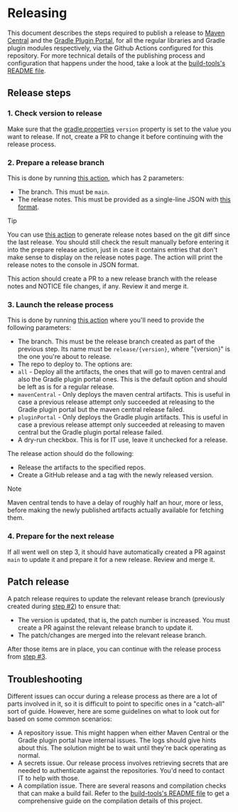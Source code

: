 # Releasing

This document describes the steps required to publish a release to [Maven Central](https://central.sonatype.com/) and the
[Gradle Plugin Portal](https://plugins.gradle.org/), for all the regular libraries and Gradle plugin modules respectively, via the Github Actions configured
for this repository. For more technical details of the publishing process and configuration that happens under the hood, take a look at
the [build-tools's README file](build-tools/README.md).

## Release steps

### 1. Check version to release

Make sure that the [gradle.properties](gradle.properties) `version` property is set to the value you want to release. If not, create a PR to change it before continuing with
the release process.

### 2. Prepare a release branch

This is done by running [this action](https://github.com/elastic/apm-agent-android/actions/workflows/prepare-release.yml), which has 2 parameters:
- The branch. This must be `main`.
- The release notes. This must be provided as a single-line JSON with [this format](.github/scripts/generate-release-notes/sample.json).

> [!TIP]
> You can use [this action](https://github.com/elastic/apm-agent-android/actions/workflows/draft-changelog.yml) to generate release notes based on the git diff since the last release.
> You should still check the result manually before entering it into the prepare release action, just in case it contains entries that don't make sense to display on the release notes page.
> The action will print the release notes to the console in JSON format.

This action should create a PR to a new release branch with the release notes and NOTICE file changes, if any. Review it and merge it.

### 3. Launch the release process

This is done by running [this action](https://github.com/elastic/apm-agent-android/actions/workflows/release.yml) where you'll need to provide the following parameters:
- The branch. This must be the release branch created as part of the previous step. Its name must be `release/{version}`, where "{version}" is the one you're about to release.
- The repo to deploy to. The options are:
- `all` - Deploy all the artifacts, the ones that will go to maven central and also the Gradle plugin portal ones. This is the default option and should be left as is for a regular release.
- `mavenCentral` - Only deploys the maven central artifacts. This is useful in case a previous release attempt only succeeded at releasing to the Gradle plugin portal but the maven central release failed.
- `pluginPortal` - Only deploys the Gradle plugin artifacts. This is useful in case a previous release attempt only succeeded at releasing to maven central but the Gradle plugin portal release failed.
- A dry-run checkbox. This is for IT use, leave it unchecked for a release.

The release action should do the following:
- Release the artifacts to the specified repos.
- Create a GitHub release and a tag with the newly released version.

> [!NOTE]
> Maven central tends to have a delay of roughly half an hour, more or less, before making the newly published artifacts actually available
> for fetching them.

### 4. Prepare for the next release

If all went well on step 3, it should have automatically created a PR against `main` to update it and prepare it for a new release. Review and merge it.

## Patch release

A patch release requires to update the relevant release branch (previously created during [step #2](#2-prepare-a-release-branch))
to ensure that:

* The version is updated, that is, the patch number is increased. You must create a PR against the relevant release branch to update it.
* The patch/changes are merged into the relevant release branch.

After those items are in place, you can continue with the release process from [step #3](#3-launch-the-release-process).

## Troubleshooting

Different issues can occur during a release process as there are a lot of parts involved in it, so it is difficult to
point to specific ones in a "catch-all" sort of guide. However, here are some guidelines on what to look out for based on some common
scenarios:

* A repository issue. This might happen when either Maven Central or the Gradle plugin portal have internal issues. The logs should give hints about this. The solution might be to wait until they're back operating as normal.
* A secrets issue. Our release process involves retrieving secrets that are needed to authenticate against the repositories. You'd need to contact IT to help with those.
* A compilation issue. There are several reasons and compilation checks that can make a build fail. Refer to the [build-tools's README file](build-tools/README.md) to get a comprehensive guide on the compilation details of this project.

